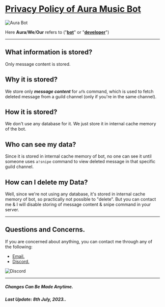 # **[Privacy Policy of Aura Music Bot](https://top.gg/bot/1115872266568355910)**

![Aura Bot](https://media.discordapp.net/attachments/1117448438183907348/1128386022774943794/IMG_20230711_233234.png)

Here **Aura**/**We**/**Our** refers to ("**[bot](https://top.gg/115872266568355910)**" or "**[developer](https://github.com/ana-nt69)**")



---

## **What information is stored?**

Only message content is stored.

## Why it is stored?
We store only _**message content**_ for `afk` command, which is used to fetch deleted message from a guild channel (only if you're in the same channel).

## How it is stored?
We don't use any database for it. We just store it in internal cache memory of the bot.

## Who can see my data?
Since it is stored in internal cache memory of bot, no one can see it until someone uses `a!snipe` command to view deleted message in that specific guild channel.

## How can I delete my Data?
Well, since we're not using any database, it's stored in internal cache memory of bot, so practically not possible to "delete". But you can contact me & I will disable storing of message content & snipe command in your server.


---

## **Questions and Concerns.**

If you are concerned about anything, you can contact me through any of the following:
- [Email.](anant.is.dev@null.net)
- [Discord.](https://discord.com/users/1083615955046912080)

 ![Discord](https://discord.c99.nl/widget/theme-3/1083615955046912080.png)

---

##### Changes Can Be Made Anytime.
##### Last Update: 8th July, 2023..
